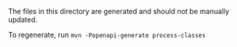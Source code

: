 The files in this directory are generated and should not be manually updated.

To regenerate, run `mvn -Popenapi-generate process-classes`
